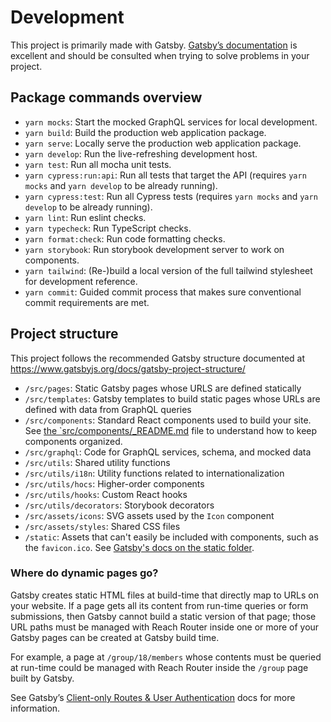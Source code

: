# Development

This project is primarily made with Gatsby. [Gatsby’s documentation](https://www.gatsbyjs.org/docs/) is excellent and should be consulted when trying to solve problems in your project.

## Package commands overview

- `yarn mocks`: Start the mocked GraphQL services for local development.
- `yarn build`: Build the production web application package.
- `yarn serve`: Locally serve the production web application package.
- `yarn develop`: Run the live-refreshing development host.
- `yarn test`: Run all mocha unit tests.
- `yarn cypress:run:api`: Run all tests that target the API (requires `yarn mocks` and `yarn develop` to be already running).
- `yarn cypress:test`: Run all Cypress tests (requires `yarn mocks` and `yarn develop` to be already running).
- `yarn lint`: Run eslint checks.
- `yarn typecheck`: Run TypeScript checks.
- `yarn format:check`: Run code formatting checks.
- `yarn storybook`: Run storybook development server to work on components.
- `yarn tailwind`: (Re-)build a local version of the full tailwind stylesheet for development reference.
- `yarn commit`: Guided commit process that makes sure conventional commit requirements are met.

## Project structure

This project follows the recommended Gatsby structure documented at https://www.gatsbyjs.org/docs/gatsby-project-structure/

- `/src/pages`: Static Gatsby pages whose URLS are defined statically
- `/src/templates`: Gatsby templates to build static pages whose URLs are defined with data from GraphQL queries
- `/src/components`: Standard React components used to build your site. See [the `src/components/\_README.md](../src/components/_README.md) file to understand how to keep components organized.
- `/src/graphql`: Code for GraphQL services, schema, and mocked data
- `/src/utils`: Shared utility functions
- `/src/utils/i18n`: Utility functions related to internationalization
- `/src/utils/hocs`: Higher-order components
- `/src/utils/hooks`: Custom React hooks
- `/src/utils/decorators`: Storybook decorators
- `/src/assets/icons`: SVG assets used by the `Icon` component
- `/src/assets/styles`: Shared CSS files
- `/static`: Assets that can't easily be included with components, such as the `favicon.ico`. See [Gatsby's docs on the static folder](https://www.gatsbyjs.org/docs/static-folder/).

### Where do dynamic pages go?

Gatsby creates static HTML files at build-time that directly map to URLs on your website. If a page gets all its content from run-time queries or form submissions, then Gatsby cannot build a static version of that page; those URL paths must be managed with Reach Router inside one or more of your Gatsby pages can be created at Gatsby build time.

For example, a page at `/group/18/members` whose contents must be queried at run-time could be managed with Reach Router inside the `/group` page built by Gatsby.

See Gatsby’s [Client-only Routes &amp; User Authentication](https://www.gatsbyjs.org/docs/client-only-routes-and-user-authentication/) docs for more information.
